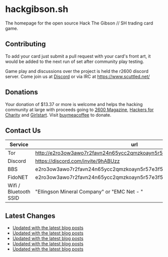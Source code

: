# hackgibson.sh
The homepage for the open source Hack The Gibson // SH trading card game.


## Contributing

To add your card just submit a pull request with your card's front art, it would be added to the next run of set after community play testing.

Game play and discussions over the project is held the r2600 discord server. Come join us at [Discord](https://discord.com/invite/9hABUzz) or via IRC at https://www.scuttled.net/


## Donations

Your donation of $13.37 or more is welcome and helps the hacking community at large with proceeds going to [2600 Magazine](https://2600.com/), [Hackers for Charity](https://hackersforcharity.org) and [Girlstart](https://girlstart.org).  Visit [buymeacoffee](https://www.buymeacoffee.com/hackgibson.sh) to donate.


## Contact Us

Service | url
-|-
Tor | http://e2ro3ow3awo7r2favn24n65ycc2qmzkoayn5r57e3f56nvjwdcgg32ad.onion
Discord | https://discord.com/invite/9hABUzz
BBS | e2ro3ow3awo7r2favn24n65ycc2qmzkoayn5r57e3f56nvjwdcgg32ad.onion:23
FidoNET | e2ro3ow3awo7r2favn24n65ycc2qmzkoayn5r57e3f56nvjwdcgg32ad.onion:24554
Wifi / Bluetooth SSID | "Ellingson Mineral Company" or "EMC Net - <fidonet address>"

## Latest Changes
<!-- BLOG-POST-LIST:START -->
- [Updated with the latest blog posts](https://github.com/DFW2600/hackgibson.sh/commit/d98d63a9de5386020315fd02097d3b29b2f363ae)
- [Updated with the latest blog posts](https://github.com/DFW2600/hackgibson.sh/commit/48c3db636eda1840535201bc831e77cb5f34da3f)
- [Updated with the latest blog posts](https://github.com/DFW2600/hackgibson.sh/commit/8c67e30ea9654c7944cafbba144565d4a0bd8bc9)
- [Updated with the latest blog posts](https://github.com/DFW2600/hackgibson.sh/commit/0ef357a0fcb18ee4a4c170573fc36a0f2d14d13d)
- [Updated with the latest blog posts](https://github.com/DFW2600/hackgibson.sh/commit/1db3da3be439fff13177d9fd04455c2fda7307e4)
<!-- BLOG-POST-LIST:END -->
